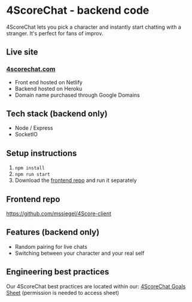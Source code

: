 # 4ScoreChat - backend code

4ScoreChat lets you pick a character and instantly start chatting with a stranger. It's perfect for fans of improv.

## Live site

### [4scorechat.com](https://www.4scorechat.com/)

- Front end hosted on Netlify
- Backend hosted on Heroku
- Domain name purchased through Google Domains

## Tech stack (backend only)

- Node / Express
- SocketIO

## Setup instructions

1. `npm install`
2. `npm run start`
3. Download the [frontend repo](https://github.com/mssiegel/4Score-client) and run it separately

## Frontend repo

https://github.com/mssiegel/4Score-client

## Features (backend only)

- Random pairing for live chats
- Switching between your character and your real self

## Engineering best practices

Our 4ScoreChat best practices are located within our: [4ScoreChat Goals Sheet](https://docs.google.com/spreadsheets/d/1PkG1mRXymWYBgnN4pESpvPua2qOoHGQWorhFzF63ATo) (permission is needed to access sheet)

